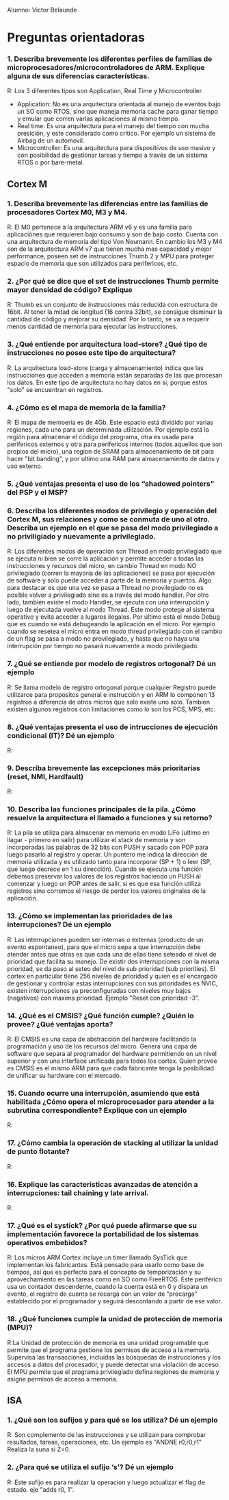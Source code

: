 Alumno: Victor Belaunde

# Preguntas orientadoras

### 1. Describa brevemente los diferentes perfiles de familias de microprocesadores/microcontroladores de ARM. Explique alguna de sus diferencias características.
R: Los 3 diferentes tipos son Application, Real Time y Microcontroller.
- Application: No es una arquitectura orientada al manejo de eventos bajo un SO como RTOS, sino que maneja memoria cache para ganar tiempo y emular que corren varias aplicaciones al mismo tiempo.
- Real time: Es una arquitectura para el manejo del tiempo con mucha presición, y este considerado como critico. Por ejemplo un sistema de Airbag de un automovil.
- Microcontroller: Es una arquitectura para dispositivos de uso masivo y con posibilidad de gestionar tareas y tiempo a través de un sistema RTOS o por bare-metal. 

## Cortex M

### 1. Describa brevemente las diferencias entre las familias de procesadores Cortex M0, M3 y M4.
R: El M0 pertenece a la arquitectura ARM v6 y es una familia para aplicaciónes que requieren bajo consumo y son de bajo costo. Cuenta con una arquitectura de memoria del tipo Von Neumann. 
En cambio los M3 y M4 son de la arquitectura ARM v7 que tienen mucha mas capacidad y mejor performance, poseen set de instrucciones Thumb 2 y MPU para proteger espacio de memoria que son utilizados para perifericos, etc.

### 2. ¿Por qué se dice que el set de instrucciones Thumb permite mayor densidad de código? Explique
R: Thumb es un conjunto de instrucciones más reducida con estructura de 16bit. Al tener la mitad de longitud (16 contra 32bit), se consigue disminuir la cantidad de código y mejorar su densidad. Por lo tanto, se va a requerir menos cantidad de memoria para ejecutar las instrucciones.

### 3. ¿Qué entiende por arquitectura load-store? ¿Qué tipo de instrucciones no posee este tipo de arquitectura?
R: La arquitectura load-store (carga y almacenamiento) indica que las instrucciones que acceden a memoria están separadas de las que procesan los datos. En este tipo de arquitectura no hay datos en si, porque estos "solo" se encuentran en registros.

### 4. ¿Cómo es el mapa de memoria de la familia?
R: El mapa de memoeria es de 4Gb. Este espacio está dividido por varias regiones, cada uno para un determinada utilización. Por ejemplo está la región para almacenar el código del programa, otra es usada para perifericos externos y otra para perifericos internos (todos aquellos que son propios del micro), una region de SRAM para almacenamiento de bit para hacer "bit banding", y por ultimo una RAM para almacenamiento de datos y uso externo.


### 5. ¿Qué ventajas presenta el uso de los “shadowed pointers” del PSP y el MSP?

### 6. Describa los diferentes modos de privilegio y operación del Cortex M, sus relaciones y como se conmuta de uno al otro. Describa un ejemplo en el que se pasa del modo privilegiado a no priviligiado y nuevamente a privilegiado.
R: Los diferentes modos de operación son Thread en modo privilegiado que se ejecuta ni bien se corre la aplicación y permite acceder a todas las instrucciones y recursos del micro, en cambio Thread en modo NO privilegiado (corren la mayoría de las aplicaciones) se pasa por ejecución de software y solo puede acceder a parte de la memoria y puertos. Algo para destacar es que una vez se pasa a Thread no provilegiado no es posible volver a privilegiado sino es a través del modo handler.
Por otro lado, tambien existe el modo Handler, se ejecuta con una interrupción y luego de ejecutada vuelve al modo Thread. Este modo protege al sistema operativo y evita acceder a lugares ilegales.
Por último está el modo Debug que es cuando se está debugeando la aplicación en el micro.
Por ejemplo cuando se resetea el micro entra en modo thread privilegiado con el cambio de un flag se pasa a modo no provilegiado, y hasta que no haya una interrupción por tiempo no pasará nuevamente a modo privilegiado.

### 7. ¿Qué se entiende por modelo de registros ortogonal? Dé un ejemplo
R: Se llama modelo de registro ortogonal porque cualquier Registro puede utilizarce para propositos general e instrucción y en ARM lo componen 13 registros a diferencia de otros micros que solo existe uno solo. Tambien existen algunos registros con limitaciones como lo son los PCS, MPS, etc.  


### 8. ¿Qué ventajas presenta el uso de intrucciones de ejecución condicional (IT)? Dé un ejemplo
R:

### 9. Describa brevemente las excepciones más prioritarias (reset, NMI, Hardfault)
R:

### 10. Describa las funciones principales de la pila. ¿Cómo resuelve la arquitectura el llamado a funciones y su retorno?
R: La pila se utiliza para almacenar en memoria en modo LiFo (ultimo en llagar - primero en salir) para utilizar el stack de memoria y son incorporadas las palabras de 32 bits con PUSH y sacado con POP para luego pasarlo al registro y operar. Un puntero me indica la dirección de memoria utilizada y es utilizado tanto para incorporar (SP + 1) o leer (SP, que luego decrece en 1 su dirección). Cuando se ejecuta una función debemos preservar los valores de los registros haciendo un PUSH al comenzar y luego un POP antes de salir, si es que esa función utiliza registros sino corremos el riesgo de perder los valores originales de la aplicación.

### 13. ¿Cómo se implementan las prioridades de las interrupciones? Dé un ejemplo
R: Las interrupciones pueden ser internas o externas (producto de un evento espontaneo), para que el micro sepa a que interrupción debe atender antes que otras es que cada una de ellas tiene seteado el nivel de prioridad que facilita su manejo. De existir dos interrupciones con la misma prioridad, se da paso al seteo del nivel de sub prioridad (sub priorities). El cortex en particular tiene 256 niveles de prioridad y quien es el encargado de gestionar y controlar estas interrupciones con sus prioridades es NVIC, existen interrupciones ya preconfiguradas con niveles muy bajos (negativos) con maxima prioridad. Ejemplo "Reset con prioridad -3".

### 14. ¿Qué es el CMSIS? ¿Qué función cumple? ¿Quién lo provee? ¿Qué ventajas aporta?
R: El CMSIS es una capa de abstracción del hardware facilitando la programación y uso de los recursos del micro. Genera una capa de software que separa al programador del hardware permitiendo en un nivel superior y con una interface unificada para todos los cortex. Quien provee es CMSIS es el mismo ARM para que cada fabricante tenga la posibilidad de unificar su hardware con el mercado.

### 15. Cuando ocurre una interrupción, asumiendo que está habilitada ¿Cómo opera el microprocesador para atender a la subrutina correspondiente? Explique con un ejemplo
R:

### 17. ¿Cómo cambia la operación de stacking al utilizar la unidad de punto flotante?
R:

### 16. Explique las características avanzadas de atención a interrupciones: tail chaining y late arrival.
R:

### 17. ¿Qué es el systick? ¿Por qué puede afirmarse que su implementación favorece la portabilidad de los sistemas operativos embebidos?
R: Los micros ARM Cortex incluye un timer llamado SysTick que implementan los fabricantes. Está pensado para usarlo como base de tiempos, así que es perfecto para el concepto de temporización y su aprovechamiento en las tareas como en SO como FreeRTOS.
Este periférico usa un contador descendente, cuando la cuenta está en 0 y dispara un evento, el registro de cuenta se recarga con un valor de “precarga” establecido por el programador y seguirá descontando a partir de ese valor.

### 18. ¿Qué funciones cumple la unidad de protección de memoria (MPU)?
R:La Unidad de protección de memoria es una unidad programable que permite que el programa gestione los permisos de acceso a la memoria. Supervisa las transacciones, incluidas las búsquedas de instrucciones y los accesos a datos del procesador, y puede detectar una violación de acceso. El  MPU permite que el programa privilegiado defina regiones de memoria y asigne permisos de acceso a memoria.

## ISA
### 1. ¿Qué son los sufijos y para qué se los utiliza? Dé un ejemplo 
R: Son complemento de las instrucciones y se utilizan para comprobar resultados, tareas, operaciones, etc. Un ejemplo es  "ANDNE r0,r0,r1" Realiza la suna si Z=0.

### 2. ¿Para qué se utiliza el sufijo ‘s’? Dé un ejemplo
R: Este sufijo es para realizar la operacion y luego actualizar el flag de estado. eje "adds r0, 1".

